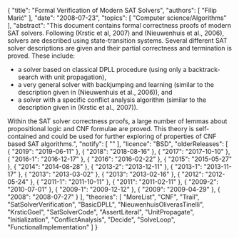 {
    "title": "Formal Verification of Modern SAT Solvers",
    "authors": [
        "Filip Marić"
    ],
    "date": "2008-07-23",
    "topics": [
        "Computer science/Algorithms"
    ],
    "abstract": "This document contains formal correctness proofs of modern SAT solvers. Following (Krstic et al, 2007) and (Nieuwenhuis et al., 2006), solvers are described using state-transition systems. Several different SAT solver descriptions are given and their partial correctness and termination is proved. These include: <ul> <li> a solver based on classical DPLL procedure (using only a backtrack-search with unit propagation),</li> <li> a very general solver with backjumping and learning (similar to the description given in (Nieuwenhuis et al., 2006)), and</li> <li> a solver with a specific conflict analysis algorithm (similar to the description given in (Krstic et al., 2007)).</li> </ul> Within the SAT solver correctness proofs, a large number of lemmas about propositional logic and CNF formulae are proved. This theory is self-contained and could be used for further exploring of properties of CNF based SAT algorithms.",
    "notify": [
        ""
    ],
    "licence": "BSD",
    "olderReleases": [
        {
            "2019": "2019-06-11"
        },
        {
            "2018": "2018-08-16"
        },
        {
            "2017": "2017-10-10"
        },
        {
            "2016-1": "2016-12-17"
        },
        {
            "2016": "2016-02-22"
        },
        {
            "2015": "2015-05-27"
        },
        {
            "2014": "2014-08-28"
        },
        {
            "2013-2": "2013-12-11"
        },
        {
            "2013-1": "2013-11-17"
        },
        {
            "2013": "2013-03-02"
        },
        {
            "2013": "2013-02-16"
        },
        {
            "2012": "2012-05-24"
        },
        {
            "2011-1": "2011-10-11"
        },
        {
            "2011": "2011-02-11"
        },
        {
            "2009-2": "2010-07-01"
        },
        {
            "2009-1": "2009-12-12"
        },
        {
            "2009": "2009-04-29"
        },
        {
            "2008": "2008-07-27"
        }
    ],
    "theories": [
        "MoreList",
        "CNF",
        "Trail",
        "SatSolverVerification",
        "BasicDPLL",
        "NieuwenhuisOliverasTinelli",
        "KrsticGoel",
        "SatSolverCode",
        "AssertLiteral",
        "UnitPropagate",
        "Initialization",
        "ConflictAnalysis",
        "Decide",
        "SolveLoop",
        "FunctionalImplementation"
    ]
}